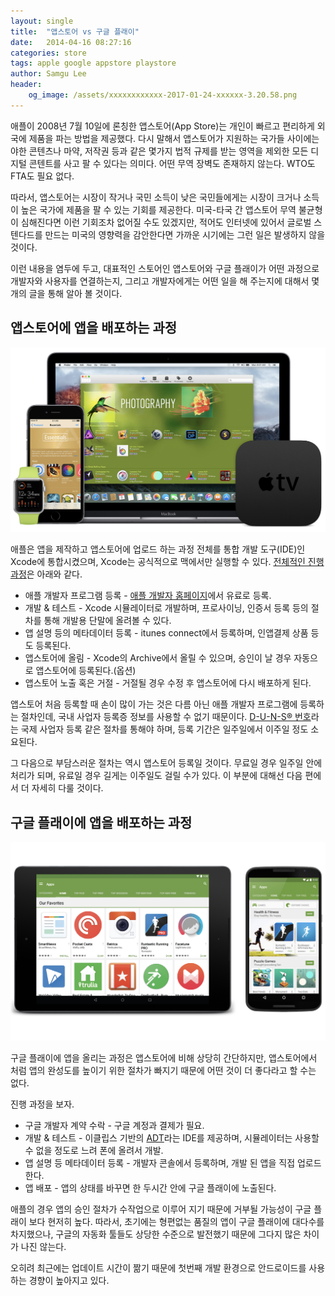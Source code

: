 ```yaml
---
layout: single
title:  "앱스토어 vs 구글 플래이"
date:   2014-04-16 08:27:16
categories: store
tags: apple google appstore playstore
author: Samgu Lee
header:
    og_image: /assets/xxxxxxxxxxxx-2017-01-24-xxxxxx-3.20.58.png
---
```

애플이 2008년 7월 10일에 론칭한 앱스토어(App Store)는 개인이 빠르고 편리하게 외국에 제품을 파는 방법을 제공했다. 다시 말해서 앱스토어가 지원하는 국가들 사이에는 야한 콘텐츠나 마약, 저작권 등과 같은 몇가지 법적 규제를 받는 영역을 제외한 모든 디지털 콘텐트를 사고 팔 수 있다는 의미다. 어떤 무역 장벽도 존재하지 않는다. WTO도 FTA도 필요 없다.

따라서, 앱스토어는 시장이 작거나 국민 소득이 낮은 국민들에게는 시장이 크거나 소득이 높은 국가에 제품을 팔 수 있는 기회를 제공한다. 미국-타국 간 앱스토어 무역 불균형이 심해진다면 이런 기회조차 없어질 수도 있겠지만, 적어도 인터넷에 있어서 글로벌 스텐다드를 만드는 미국의 영향력을 감안한다면 가까운 시기에는 그런 일은 발생하지 않을 것이다.

이런 내용을 염두에 두고, 대표적인 스토어인 앱스토어와 구글 플래이가 어떤 과정으로 개발자와 사용자를 연결하는지, 그리고 개발자에게는 어떤 일을 해 주는지에 대해서 몇 개의 글을 통해 알아 볼 것이다.

## 앱스토어에 앱을 배포하는 과정

![애플 앱 스토어](/assets/xxxxxxxxxxxx-2017-01-24-xxxxxx-3.20.58.png)

애플은 앱을 제작하고 앱스토어에 업로드 하는 과정 전체를 통합 개발 도구(IDE)인 Xcode에 통합시켰으며, Xcode는 공식적으로 맥에서만 실행할 수 있다. [전체적인 진행 과정](https://developer.apple.com/library/ios/documentation/IDEs/Conceptual/AppDistributionGuide/Introduction/Introduction.html "App Distribution Guide")은 아래와 같다.

- 애플 개발자 프로그램 등록 - [애플 개발자 홈페이지](https://developer.apple.com "Apple Developer")에서 유료로 등록.
- 개발 & 테스트 - Xcode 시뮬레이터로 개발하며, 프로사이닝, 인증서 등록 등의 절차를 통해 개발용 단말에 올려볼 수 있다.
- 앱 설명 등의 메타데이터 등록 - itunes connect에서 등록하며, 인앱결제 상품 등도 등록된다.
- 앱스토어에 올림 - Xcode의 Archive에서 올릴 수 있으며, 승인이 날 경우 자동으로 앱스토어에 등록된다.(옵션)
- 앱스토어 노출 혹은 거절 - 거절될 경우 수정 후 앱스토어에 다시 배포하게 된다.

앱스토어 처음 등록할 때 손이 많이 가는 것은 다름 아닌 애플 개발자 프로그램에 등록하는 절차인데, 국내 사업자 등록증 정보를 사용할 수 없기 때문이다. [D-U-N-S® 번호](https://developer.apple.com/kr/support/ios/D-U-N-S.html)라는 국제 사업자 등록 같은 절차를 통해야 하며, 등록 기간은 일주일에서 이주일 정도 소요된다.

그 다음으로 부담스러운 절차는 역시 앱스토어 등록일 것이다. 무료일 경우 일주일 안에 처리가 되며, 유료일 경우 길게는 이주일도 걸릴 수가 있다. 이 부분에 대해선 다음 편에서 더 자세히 다룰 것이다.

## 구글 플래이에 앱을 배포하는 과정

![안드로이드 마켓](/assets/android-market.png)

구글 플래이에 앱을 올리는 과정은 앱스토어에 비해 상당히 간단하지만, 앱스토어에서 처럼 앱의 완성도를 높이기 위한 절차가 빠지기 때문에 어떤 것이 더 좋다라고 할 수는 없다.

진행 과정을 보자.

- 구글 개발자 계약 수락 - 구글 계정과 결제가 필요.
- 개발 & 테스트 - 이클립스 기반의 [ADT](http://developer.android.com/intl/ko/tools/help/adt.html "Android Developer Tool")라는 IDE를 제공하며, 시뮬레이터는 사용할 수 없을 정도로 느려 폰에 올려서 개발.
- 앱 설명 등 메타데이터 등록 - 개발자 콘솔에서 등록하며, 개발 된 앱을 직접 업로드 한다.
- 앱 배포 - 앱의 상태를 바꾸면 한 두시간 안에 구글 플래이에 노출된다.

애플의 경우 앱의 승인 절차가 수작업으로 이루어 지기 때문에 거부될 가능성이 구글 플래이 보다 현저히 높다. 따라서, 초기에는 형편없는 품질의 앱이 구글 플래이에 대다수를 차지했으나, 구글의 자동화 툴들도 상당한 수준으로 발전했기 때문에 그다지 많은 차이가 나진 않는다.

오히려 최근에는 업데이트 시간이 짦기 때문에 첫번째 개발 환경으로 안드로이드를 사용하는 경향이 높아지고 있다.
